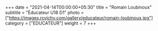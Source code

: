 +++
date = "2021-04-14T00:00:00+05:30"
title = "Romain Loubinoux"
subtitle = "Éducateur U18 D1"
photo = ["https://images.rcvichy.com/gallery/educateur/romain-loubinoux.jpg"]
category = ["EDUCATEUR"]
weight = 7
+++ 

